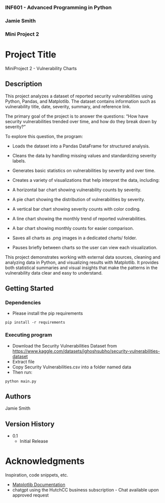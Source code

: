 ### INF601 - Advanced Programming in Python
### Jamie Smith
### Mini Project 2
 
 
# Project Title
 
MiniProject 2 - Vulnerability Charts
 
## Description
 
This project analyzes a dataset of reported security vulnerabilities using Python, Pandas, and Matplotlib. The dataset contains information such as vulnerability title, date, severity, summary, and reference link.

The primary goal of the project is to answer the questions:
“How have security vulnerabilities trended over time, and how do they break down by severity?”

To explore this question, the program:

- Loads the dataset into a Pandas DataFrame for structured analysis.

- Cleans the data by handling missing values and standardizing severity labels.

- Generates basic statistics on vulnerabilities by severity and over time.

- Creates a variety of visualizations that help interpret the data, including:

- A horizontal bar chart showing vulnerability counts by severity.

- A pie chart showing the distribution of vulnerabilities by severity.

- A vertical bar chart showing severity counts with color coding.

- A line chart showing the monthly trend of reported vulnerabilities.

- A bar chart showing monthly counts for easier comparison.

- Saves all charts as .png images in a dedicated charts/ folder.

- Pauses briefly between charts so the user can view each visualization.

This project demonstrates working with external data sources, cleaning and analyzing data in Python, and visualizing results with Matplotlib. It provides both statistical summaries and visual insights that make the patterns in the vulnerability data clear and easy to understand.
 
## Getting Started
 
### Dependencies
 
* Please install the pip requirements
```
pip install -r requirements
```

### Executing program
 
* Download the Security Vulnerabilities Dataset from https://www.kaggle.com/datasets/ighoshsubho/security-vulnerabilities-dataset
* Extract file
* Copy Security Vulnerabilities.csv into a folder named data
* Then run:
```
python main.py
```

## Authors
 
Jamie Smith
 
## Version History
 
* 0.1
    * Initial Release
 
# Acknowledgments
 
Inspiration, code snippets, etc.
* [Matplotlib Documentation](https://matplotlib.org/stable/users/index.html)
* chatgpt using the HutchCC business subscription - Chat available upon approved request
